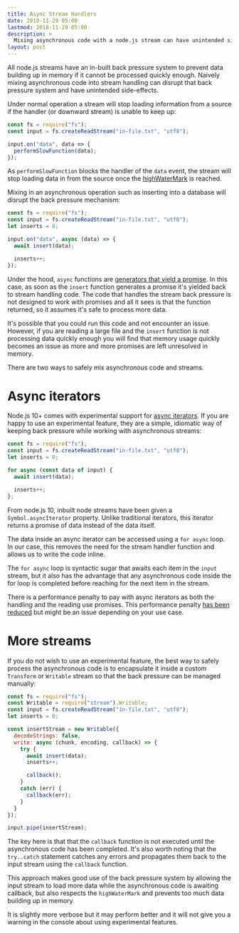 ```yaml
---
title: Async Stream Handlers
date: 2018-11-29 05:00
lastmod: 2018-11-29 05:00
description: >
  Mixing asynchronous code with a node.js stream can have unintended side-effects.
layout: post
---
```


All node.js streams have an in-built back pressure system to prevent data building up in memory if it cannot be processed quickly enough. Naively mixing asynchronous code into stream handling can disrupt that back pressure system and have unintended side-effects.

Under normal operation a stream will stop loading information from a source if the handler (or downward stream) is unable to keep up:

```javascript
const fs = require("fs");
const input = fs.createReadStream("in-file.txt", "utf8");

input.on("data", data => {
  performSlowFunction(data);
});
```

As `performSlowFunction` blocks the handler of the `data` event, the stream will stop loading data in from the source once the [highWaterMark](https://nodejs.org/api/stream.html#stream_buffering) is reached.

Mixing in an asynchronous operation such as inserting into a database will disrupt the back pressure mechanism:

```javascript
const fs = require("fs");
const input = fs.createReadStream("in-file.txt", "utf8");
let inserts = 0;

input.on("data", async (data) => {
  await insert(data);

  inserts++;
});
```

Under the hood, `async` functions are [generators that yield a promise](https://medium.com/siliconwat/how-javascript-async-await-works-3cab4b7d21da). In this case, as soon as the `insert` function generates a promise it's yielded back to stream handling code. The code that handles the stream back pressure is not designed to work with promises and all it sees is that the function returned, so it assumes it's safe to process more data.

It's possible that you could run this code and not encounter an issue. However, if you are reading a large file and the `insert` function is not processing data quickly enough you will find that memory usage quickly becomes an issue as more and more promises are left unresolved in memory.

There are two ways to safely mix asynchronous code and streams.

# Async iterators

Node.js 10+ comes with experimental support for [async iterators](https://thecodebarbarian.com/getting-started-with-async-iterators-in-node-js). If you are happy to use an experimental feature, they are a simple, idiomatic way of keeping back pressure while working with asynchronous streams:

```javascript
const fs = require("fs");
const input = fs.createReadStream("in-file.txt", "utf8");
let inserts = 0;

for async (const data of input) {
  await insert(data);

  inserts++;
};
```

From node.js 10, inbuilt node streams have been given a `Symbol.asyncIterator` property. Unlike traditional iterators, this iterator returns a promise of data instead of the data itself.

The data inside an async iterator can be accessed using a `for async` loop. In our case, this removes the need for the stream handler function and allows us to write the code inline.

The `for async` loop is syntactic sugar that awaits each item in the `input` stream, but it also has the advantage that any asynchronous code inside the for loop is completed before reaching for the next item in the stream.

There is a performance penalty to pay with async iterators as both the handling and the reading use promises. This performance penalty [has been reduced](https://v8.dev/blog/fast-async) but might be an issue depending on your use case.

# More streams

If you do not wish to use an experimental feature, the best way to safely process the asynchronous code is to encapsulate it inside a custom `Transform` or `Writable` stream so that the back pressure can be managed manually:

```javascript
const fs = require("fs");
const Writable = require("stream").Writable;
const input = fs.createReadStream("in-file.txt", "utf8");
let inserts = 0;

const insertStream = new Writable({
  decodeStrings: false,
  write: async (chunk, encoding, callback) => {
    try {
      await insert(data);
      inserts++;

      callback();      
    }
    catch (err) {
      callback(err);
    }    
  }
});

input.pipe(insertStream);
```

The key here is that that the `callback` function is not executed until the asynchronous code has been completed. It's also worth noting that the `try..catch` statement catches any errors and propagates them back to the input stream using the `callback` function.

This approach makes good use of the back pressure system by allowing the input stream to load more data while the asynchronous code is awaiting callback, but also respects the `highWaterMark` and prevents too much data building up in memory.

It is slightly more verbose but it may perform better and it will not give you a warning in the console about using experimental features.
